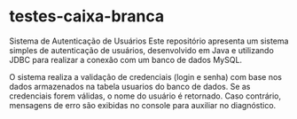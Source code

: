 # testes-caixa-branca

Sistema de Autenticação de Usuários
Este repositório apresenta um sistema simples de autenticação de usuários, desenvolvido em Java e utilizando JDBC para realizar a conexão com um banco de dados MySQL.

O sistema realiza a validação de credenciais (login e senha) com base nos dados armazenados na tabela usuarios do banco de dados. Se as credenciais forem válidas, o nome do usuário é retornado. Caso contrário, mensagens de erro são exibidas no console para auxiliar no diagnóstico.

